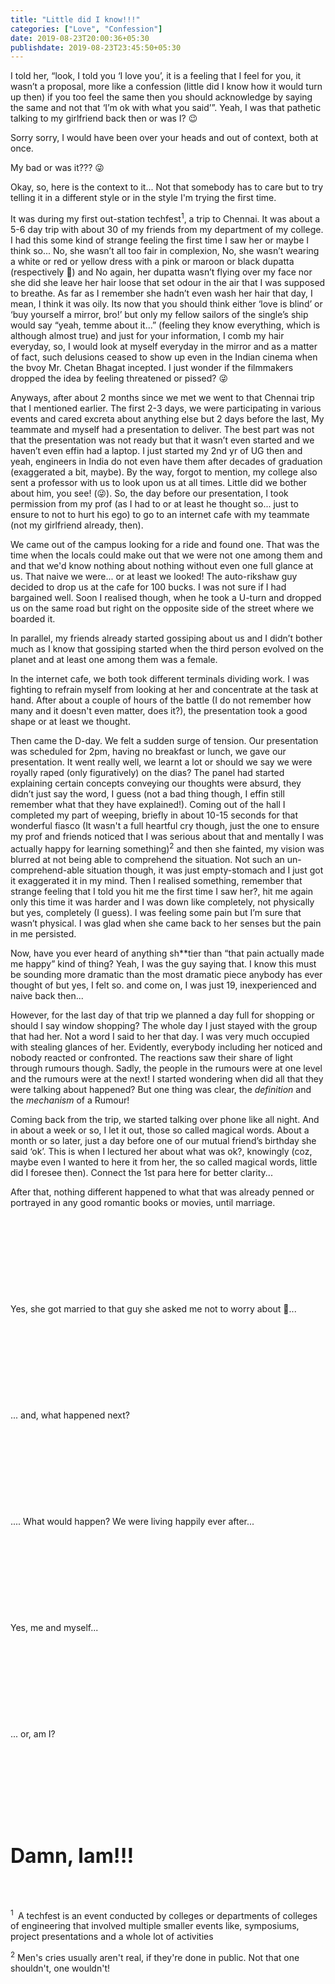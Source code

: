 ```yaml
---
title: "Little did I know!!!"
categories: ["Love", "Confession"]
date: 2019-08-23T20:00:36+05:30
publishdate: 2019-08-23T23:45:50+05:30
---
```


I told her, “look, I told you ‘I love you’, it is a feeling that I feel for you, it wasn’t a proposal, more like a confession (little did I know how it would turn up then) if you too feel the same then you should acknowledge by saying the same and not that ‘I’m ok with what you said’”. Yeah, I was that pathetic talking to my girlfriend back then or was I? 😉

Sorry sorry, I would have been over your heads and out of context, both at once.

My bad or was it??? 😜

Okay, so, here is the context to it... Not that somebody has to care but to try telling it in a different style or in the style I'm trying the first time.

It was during my first out-station techfest<sup>1</sup>, a trip to Chennai. It was about a 5-6 day trip with about 30 of my friends from my department of my college. I had this some kind of strange feeling the first time I saw her or maybe I think so... No, she wasn’t all too fair in complexion, No, she wasn’t wearing a white or red or yellow dress with a pink or maroon or black dupatta (respectively 🤪) and No again, her dupatta wasn’t flying over my face nor she did she leave her hair loose that set odour in the air that I was supposed to breathe. As far as I remember she hadn’t even wash her hair that day, I mean, I think it was oily. Its now that you should think either ‘love is blind’ or ‘buy yourself a mirror, bro!’ but only my fellow sailors of the single’s ship would say “yeah, temme about it...” (feeling they know everything, which is although almost true) and just for your information, I comb my hair everyday, so, I would look at myself everyday in the mirror and as a matter of fact, such delusions ceased to show up even in the Indian cinema when the bvoy Mr. Chetan Bhagat incepted. I just wonder if the filmmakers dropped the idea by feeling threatened or pissed? 😜

Anyways, after about 2 months since we met we went to that Chennai trip that I mentioned earlier. The first 2-3 days, we were participating in various events and cared excreta about anything else but 2 days before the last, My teammate and myself had a presentation to deliver. The best part was not that the presentation was not ready but that it wasn’t even started and we haven’t even effin had a laptop. I just started my 2nd yr of UG then and yeah, engineers in India do not even have them after decades of graduation (exaggerated a bit, maybe). By the way, forgot to mention, my college also sent a professor with us to look upon us at all times. Little did we bother about him, you see! (😜). So, the day before our presentation, I took permission from my prof (as I had to or at least he thought so... just to ensure to not to hurt his ego) to go to an internet cafe with my teammate (not my girlfriend already, then).

We came out of the campus looking for a ride and found one. That was the time when the locals could make out that we were not one among them and and that we'd know nothing about nothing without even one full glance at us. That naive we were... or at least we looked! The auto-rikshaw guy decided to drop us at the cafe for 100 bucks. I was not sure if I had bargained well. Soon I realised though, when he took a U-turn and dropped us on the same road but right on the opposite side of the street where we boarded it.

In parallel, my friends already started gossiping about us and I didn’t bother much as I know that gossiping started when the third person evolved on the planet and at least one among them was a female.

In the internet cafe, we both took different terminals dividing work. I was fighting to refrain myself from looking at her and concentrate at the task at hand. After about a couple of hours of the battle (I do not remember how many and it doesn't even matter, does it?), the presentation took a good shape or at least we thought.

Then came the D-day. We felt a sudden surge of tension. Our presentation was scheduled for 2pm, having no breakfast or lunch, we gave our presentation. It went really well, we learnt a lot or should we say we were royally raped (only figuratively) on the dias? The panel had started explaining certain concepts conveying our thoughts were absurd, they didn’t just say the word, I guess (not a bad thing though, I effin still remember what that they have explained!). Coming out of the hall I completed my part of weeping, briefly in about 10-15 seconds for that wonderful fiasco (It wasn't a full heartful cry though, just the one to ensure my prof and friends noticed that I was serious about that and mentally I was actually happy for learning something)<sup>2</sup> and then she fainted, my vision was blurred at not being able to comprehend the situation. Not such an un-comprehend-able situation though, it was just empty-stomach and I just got it exaggerated it in my mind. Then I realised something, remember that strange feeling that I told you hit me the first time I saw her?, hit me again only this time it was harder and I was down like completely, not physically but yes, completely (I guess). I was feeling some pain but I’m sure that wasn’t physical. I was glad when she came back to her senses but the pain in me persisted.

Now, have you ever heard of anything sh**tier than “that pain actually made me happy” kind of thing? Yeah, I was the guy saying that. I know this must be sounding more dramatic than the most dramatic piece anybody has ever thought of but yes, I felt so. and come on, I was just 19, inexperienced and naive back then...

However, for the last day of that trip we planned a day full for shopping or should I say window shopping? The whole day I just stayed with the group that had her. Not a word I said to her that day. I was very much occupied with stealing glances of her. Evidently, everybody including her noticed and nobody reacted or confronted. The reactions saw their share of light through rumours though. Sadly, the people in the rumours were at one level and the rumours were at the next! I started wondering when did all that they were talking about happened? But one thing was clear, the *definition* and the *mechanism* of a Rumour!

Coming back from the trip, we started talking over phone like all night. And in about a week or so, I let it out, those so called magical words. About a month or so later, just a day before one of our mutual friend’s birthday she said ‘ok’. This is when I lectured her about what was ok?, knowingly (coz, maybe even I wanted to here it from her, the so called magical words, little did I foresee then). Connect the 1st para here for better clarity...

After that, nothing different happened to what that was already penned or portrayed in any good romantic books or movies, until marriage.
<br>
<br>
<br>
<br>
<br>
<br>
<br>
<br>
<br>
<br>
Yes, she got married to that guy she asked me not to worry about 🤪...
<br>
<br>
<br>
<br>
<br>
<br>
<br>
<br>
<br>
<br>
... and, what happened next?
<br>
<br>
<br>
<br>
<br>
<br>
<br>
<br>
<br>
<br>
.... What would happen? We were living happily ever after...
<br>
<br>
<br>
<br>
<br>
<br>
<br>
<br>
<br>
<br>
Yes, me and myself...
<br>
<br>
<br>
<br>
<br>
<br>
<br>
<br>
<br>
<br>
... or, am I?
<br>
<br>
<br>
<br>
<br>
<br>
<br>
<br>
<br>
<br>
<p><b><font size="6">Damn, Iam!!!</font></b></p>
<br>
<br>
<br>
<sup>1&nbsp;</sup> A techfest is an event conducted by colleges or departments of colleges of engineering that involved multiple smaller events like, symposiums, project presentations and a whole lot of activities

<sup>2</sup> Men's cries usually aren't real, if they're done in public. Not that one shouldn't, one wouldn't!